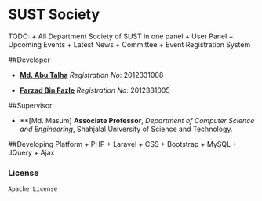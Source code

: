 
# SUST Society

TODO:
        + All Department Society of SUST in one panel
		+ User Panel
		+ Upcoming Events
		+ Latest News
	    + Committee
	    + Event Registration System


##Developer

* **[Md. Abu Talha](https://github.com/talha08)**
*Registration No*: 2012331008

* **[Farzad Bin Fazle](https://github.com/revegon)**
*Registration No*: 2012331005


##Supervisor

* **[Md. Masum]
**Associate Professor**, *Department of Computer Science and Engineering*, Shahjalal University of Science and Technology.


##Developing Platform
    + PHP
    + Laravel
    + CSS
    + Bootstrap
    + MySQL
    + JQuery
    + Ajax


### License
 	Apache License


